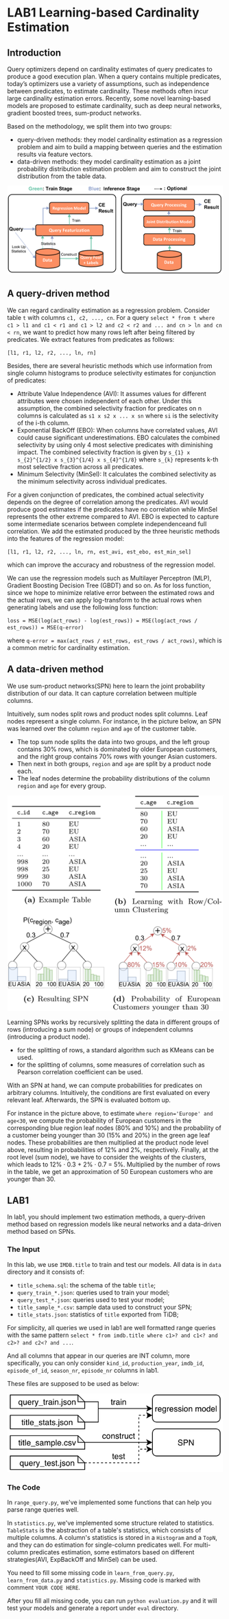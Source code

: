 # LAB1 Learning-based Cardinality Estimation

## Introduction
Query optimizers depend on cardinality estimates of query predicates to produce a good execution plan. When a query contains multiple predicates, today’s optimizers use a variety of assumptions, such as independence between predicates, to estimate cardinality. These methods often incur large cardinality estimation errors. Recently, some novel learning-based models are proposed to estimate cardinality, such as deep neural networks, gradient boosted trees, sum-product networks.

Based on the methodology, we split them into two groups:

+ query-driven methods: they model cardinality estimation as a regression problem and aim to build a mapping between queries and the estimation results via feature vectors.
+ data-driven methods: they model cardinality estimation as a joint probability distribution estimation problem and aim to construct the joint distribution from the table data.

![methods](learning-based-methods.png)

## A query-driven method

We can regard cardinality estimation as a regression problem. Consider table `t` with columns `c1, c2, ..., cn`. For a query `select * from t where c1 > l1 and c1 < r1 and c1 > l2 and c2 < r2 and ... and cn > ln and cn < rn`, we want to predict how many rows left after being filtered by predicates. We extract features from predicates as follows:
```
[l1, r1, l2, r2, ..., ln, rn]
```
Besides, there are several heuristic methods which use information from single column histograms to produce selectivity estimates for conjunction of predicates:
- Attribute Value Independence (AVI): It assumes values for different attributes were chosen independent of each other. Under this assumption, the combined selectivity fraction for predicates on n columns is calculated as `s1 x s2 x ... x sn` where `si` is the selectivity of the i-th column.
- Exponential BackOff (EBO): When columns have correlated values, AVI could cause significant underestimations. EBO calculates the combined selectivity by using only 4 most selective predicates with diminishing impact. The combined selectivity fraction is given by `s_{1} x s_{2}^{1/2} x s_{3}^{1/4} x s_{4}^{1/8}` where `s_{k}` represents k-th most selective fraction across all predicates.
- Minimum Selectivity (MinSel): It calculates the combined selectivity as the minimum selectivity across individual predicates. 

For a given conjunction of predicates, the combined actual selectivity depends on the degree of correlation among the predicates. AVI would produce good estimates if the predicates have no correlation while MinSel represents the other extreme compared to AVI. EBO is expected to capture some intermediate scenarios between complete independenceand full correlation. We add the estimated produced by the three heuristic methods into the features of the regression model:
```
[l1, r1, l2, r2, ..., ln, rn, est_avi, est_ebo, est_min_sel]
```
which can improve the accuracy and robustness of the regression model.

We can use the regression models such as Multilayer Perceptron (MLP), Gradient Boosting Decision Tree (GBDT) and so on. As for loss function, since we hope to minimize relative error between the estimated rows and the actual rows, we can apply log-transform to the actual rows when generating labels and use the following loss function:
```
loss = MSE(log(act_rows) - log(est_rows)) = MSE(log(act_rows / est_rows)) = MSE(q-error)
```
where `q-error = max(act_rows / est_rows, est_rows / act_rows)`, which is a common metric for cardinality estimation.

## A data-driven method
We use sum-product networks(SPN) here to learn the joint probability distribution of our data. It can capture correlation between multiple columns.

Intuitively, sum nodes split rows and product nodes split columns. Leaf nodes represent a single column. For instance, in the picture below, an SPN was learned over the column `region` and `age` of the customer table.

+  The top sum node splits the data into two groups, and the left group contains 30% rows, which is dominated by older European customers, and the right group contains 70% rows with younger Asian customers.
+  Then next in both groups, `region` and `age` are split by a product node each. 
+  The leaf nodes determine the probability distributions of the column `region` and `age` for every group.

![SPN](spn.png)

Learning SPNs works by recursively splitting the data in different groups of rows (introducing a sum node) or groups of independent columns (introducing a product node). 
+ for the splitting of rows, a standard algorithm such as KMeans can be used. 
+ for the splitting of columns, some measures of correlation such as Pearson correlation coefficient can be used.

With an SPN at hand, we can compute probabilities for predicates on arbitrary columns. Intuitively, the conditions are first evaluated on every relevant leaf. Afterwards, the SPN is evaluated bottom up. 

For instance in the picture above, to estimate `where region='Europe' and age<30`,  we compute the probability of European customers in the corresponding blue region leaf nodes (80% and 10%) and the probability of a customer being younger than 30 (15% and 20%) in the green age leaf nodes. These probabilities are then multiplied at the product node level above, resulting in probabilities of 12% and 2%, respectively. Finally, at the root level (sum node), we have to consider the weights of the clusters, which leads to 12% · 0.3 + 2% · 0.7 = 5%. Multiplied by the number of rows in the table, we get an approximation of 50 European customers who are younger than 30.

## LAB1

In lab1, you should implement two estimation methods, a query-driven method based on regression models like neural networks and a data-driven method based on SPNs.

### The Input

In this lab, we use `IMDB.title` to train and test our models. All data is in `data` directory and it consists of:

+ `title_schema.sql`: the schema of the table `title`;
+ `query_train_*.json`: queries used to train your model;
+ `query_test_*.json`: queries used to test your model;
+ `title_sample_*.csv`: sample data used to construct your SPN;
+ `title_stats.json`: statistics of `title` exported from TiDB;

For simplicity, all queries we used in lab1 are well formatted range queries with the same pattern `select * from imdb.title where c1>? and c1<? and c2>? and c2<? and ...`.

And all columns that appear in our queries are INT column, more specifically, you can only consider `kind_id`, `production_year`, `imdb_id`, `episode_of_id`, `season_nr`, `episode_nr` columns in lab1.

These files are supposed to be used as below:

![input](input.png)

### The Code

In `range_query.py`, we've implemented some functions that can help you parse range queries well.

In `statistics.py`, we've implemented some structure related to statistics. `TableStats` is the abstraction of a table's statistics, which consists of multiple columns. A column's statistics is stored in a `Histogram` and a `TopN`, and they can do estimation for single-column predicates well. For multi-column predicates estimation, some estimators based on different strategies(AVI, ExpBackOff and MinSel) can be used.

You need to fill some missing code in `learn_from_query.py`, `learn_from_data.py` and `statistics.py`. Missing code is marked with comment `YOUR CODE HERE`.

After you fill all missing code, you can run `python evaluation.py` and it will test your models and generate a report under `eval` directory.

